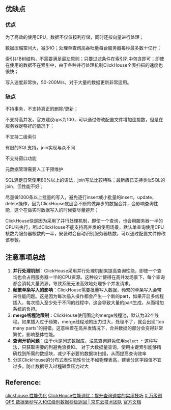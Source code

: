 ## 优缺点
### 优点

为了高效的使用CPU，数据不仅仅按列存储，同时还按向量进行处理；

数据压缩空间大，减少IO；处理单查询高吞吐量每台服务器每秒最多数十亿行；

索引非B树结构，不需要满足最左原则；只要过滤条件在索引列中包含即可；即使在使用的数据不在索引中，由于各种并行处理机制ClickHouse全表扫描的速度也很快；

写入速度非常快，50-200M/s，对于大量的数据更新非常适用。

### 缺点

不持事务，不支持真正的删除/更新；

不支持高并发，官方建议qps为100，可以通过修改配置文件增加连接数，但是在服务器足够好的情况下；

不支持二级索引

有限的SQL支持，join实现与众不同

不支持窗口功能

元数据管理需要人工干预维护

SQL满足日常使用80%以上的语法，join写法比较特殊；最新版已支持类似SQL的join，但性能不好；

尽量做1000条以上批量的写入，避免逐行insert或小批量的insert，update，delete操作，因为ClickHouse底层会不断的做异步的数据合并，会影响查询性能，这个在做实时数据写入的时候要尽量避开；

ClickHouse快是因为采用了并行处理机制，即使一个查询，也会用服务器一半的CPU去执行，所以ClickHouse不能支持高并发的使用场景，默认单查询使用CPU核数为服务器核数的一半，安装时会自动识别服务器核数，可以通过配置文件修改该参数。

## 注意事项总结
1. **并行处理机制**：ClickHouse采用并行处理机制来提高查询性能，即使一个查询也会占用服务器一半的CPU资源。这种设计使得在高并发场景下，每个查询都会消耗大量资源，导致系统无法高效地处理多个并发请求。
2. **频繁单条写入的影响**：ClickHouse需要批量写入数据，频繁的单条写入会带来性能问题。这是因为每次插入操作都会产生一个新的part，如果开启多线程插入，每次插入至少处于不同的线程中，这会导致大量的part生成，从而增加系统的负担。
3. **merge线程池限制**：ClickHouse使用固定的merge线程池，默认为32个线程。如果插入过于频繁，merge线程池的压力过大，处理不了，就会出现“too many parts”的报错。这意味着在高并发情况下，合并数据的部分会变得非常繁忙，影响整体性能。
4. **查询开销问题**：由于ck是列式数据库，注意查询避免使用`select *` 这种写法，只获取需要的列避免浪费IO。
   对于大数据量查询，使用主键索引能够精确找到所需的数据块，减少不必要的数据块扫描，从而提高查询效率
5. 分区ClickHouse的分布式表性能性价比不如物理表高，建表分区字段值不宜过多，防止数据导入过程磁盘压力过大

## Reference:
[clickhouse 性能优化](https://zhuanlan.zhihu.com/p/667086347)
[ClickHouse性能调优：提升查询速度的实用技巧](https://juejin.cn/post/7329033408600784922)
[# 万级别 QPS 数据毫秒写入和亿级别数据秒级返回 | 京东云技术团队](https://xie.infoq.cn/article/f932e7f742e456863108eee90)
[官方文档](https://clickhouse.com/docs/zh)